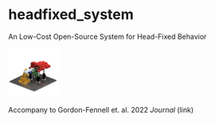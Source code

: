# headfixed_system
An Low-Cost Open-Source System for Head-Fixed Behavior

<img src="./images/render_standard_angled_1080x1080.png" width="100" height="100">

Accompany to Gordon-Fennell et. al. 2022 *Journal* (link)

